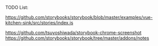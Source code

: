 
TODO List:

https://github.com/storybooks/storybook/blob/master/examples/vue-kitchen-sink/src/stories/index.js

https://github.com/tsuyoshiwada/storybook-chrome-screenshot
https://github.com/storybooks/storybook/tree/master/addons/notes